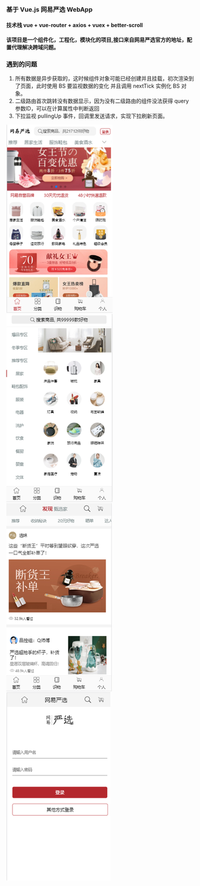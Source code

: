 ### 基于 Vue.js 网易严选 WebApp

#### 技术栈   vue + vue-router + axios + vuex + better-scroll

#### 该项目是一个组件化，工程化，模块化的项目,接口来自网易严选官方的地址，配置代理解决跨域问题。

### 遇到的问题
  1. 所有数据是异步获取的，这时候组件对象可能已经创建并且挂载，初次渲染到了页面，此时使用 BS 要监视数据的变化
     并且调用 nextTick 实例化 BS 对象。
  2. 二级路由首次跳转没有数据显示，因为没有二级路由的组件没法获得 query 参数ID，可以在计算属性中判断返回
  3. 下拉监视 pullingUp 事件，回调里发送请求，实现下拉刷新页面。


![](https://github.com/asiyuan/netease_shop/blob/master/static/demo1.png)
![](https://github.com/asiyuan/netease_shop/blob/master/static/demo2.png)
![](https://github.com/asiyuan/netease_shop/blob/master/static/demo3.png)
![](https://github.com/asiyuan/netease_shop/blob/master/static/demo4.png)
